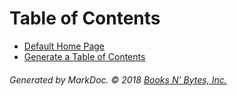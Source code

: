 # Table of Contents

 * [Default Home Page](?p=README)
 * [Generate a Table of Contents](?p=tic)

###### Generated by MarkDoc. &copy; 2018 [Books N' Bytes, Inc.](https://www.booksnbytes.net)
